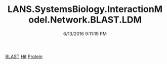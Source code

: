 ﻿---
title: LANS.SystemsBiology.InteractionModel.Network.BLAST.LDM
date: 6/13/2016 9:11:19 PM
---

[BLAST](T-LANS.SystemsBiology.InteractionModel.Network.BLAST.LDM.BLAST.html)
[Hit](T-LANS.SystemsBiology.InteractionModel.Network.BLAST.LDM.Hit.html)
[Protein](T-LANS.SystemsBiology.InteractionModel.Network.BLAST.LDM.Protein.html)
